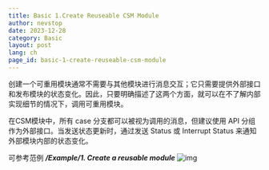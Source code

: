 ```yaml
---
title: Basic 1.Create Reuseable CSM Module
author: nevstop
date: 2023-12-28
category: Basic
layout: post
lang: ch
page_id: basic-1-create-reuseable-csm-module
---
```


创建一个可重用模块通常不需要与其他模块进行消息交互；它只需要提供外部接口和发布模块的状态变化。因此，只要明确描述了这两个方面，就可以在不了解内部实现细节的情况下，调用可重用模块。

在CSM模块中，所有 case 分支都可以被视为调用的消息，但建议使用 API 分组作为外部接口。当发送状态更新时，通过发送 Status 或 Interrupt Status 来通知外部模块内部的状态变化。

可参考范例 ***/Example/1. Create a reusable module***
![img](../assets/img/slides/Baisic-1.Create%20Reuse%20Module(CN).png)

